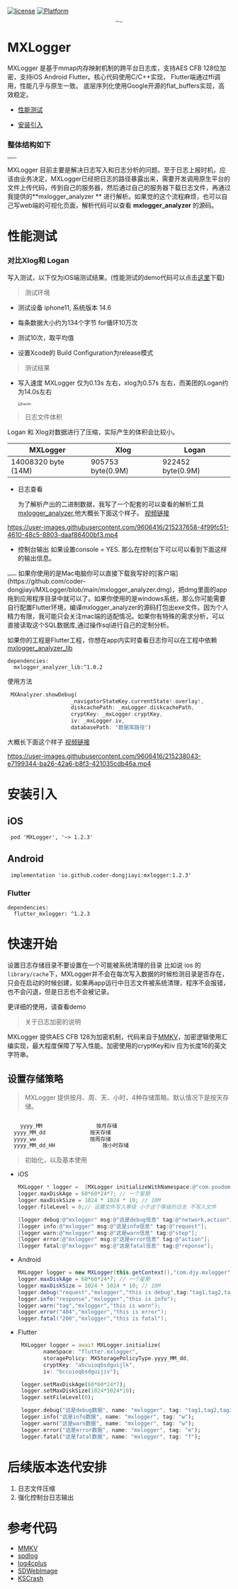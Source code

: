 [![license](https://img.shields.io/badge/license-BSD_3-brightgreen.svg?style=flat)](https://github.com/coder-dongjiayi/MXLogger/blob/main/LICENSE.TXT)    [![Platform](https://img.shields.io/badge/Platform-%20iOS%20%7C%20Android%20%7C%20Flutter-brightgreen.svg)](https://github.com/coder-dongjiayi/MXLogger)

<p align="center" >
<img src="./icon/logo_400.png" alt="MXLogger"  title="MXLogger" style="zoom:20%;" />
</p>

# MXLogger

MXLogger 是基于mmap内存映射机制的跨平台日志库，支持AES CFB 128位加密，支持iOS Android Flutter。核心代码使用C/C++实现， Flutter端通过ffi调用，性能几乎与原生一致。 底层序列化使用Google开源的flat_buffers实现，高效稳定。

<!--ts-->

* [性能测试](#性能测试)

* [安装引入](#安装引入)

  

<!--te-->


### 整体结构如下

<img src="./icon/jiegoutu.jpg" alt="jiegoutu" style="zoom:30%;" />

MXLogger 目前主要是解决日志写入和日志分析的问题。至于日志上报时机，应该由业务决定，MXLogger已经把日志的路径暴露出来，需要开发调用原生平台的文件上传代码，传到自己的服务器，然后通过自己的服务器下载日志文件，再通过我提供的**mxlogger_analyzer ** 进行解析。如果觉的这个流程麻烦，也可以自己写web端的可视化页面，解析代码可以查看 **mxlogger_analyzer** 的源码。



# 性能测试 

### 对比Xlog和 Logan

写入测试，以下仅为iOS端测试结果。(性能测试的demo代码可以点击[这里](./性能测试demo.zip)下载)

> 测试环境

* 测试设备 iphone11, 系统版本 14.6

* 每条数据大小约为134个字节 for循环10万次

* 测试10次，取平均值

* 设置Xcode的 Build Configuration为release模式

> 测试结果

* 写入速度  MXLogger 仅为0.13s 左右，xlog为0.57s 左右，而美团的Logan约为14.0s左右

  <img src="./icon/haoshi.jpg" alt="haoshi" style="zoom:50%;" />

  


> 日志文件体积

Logan 和 Xlog对数据进行了压缩，实际产生的体积会比较小。

MXLogger | Xlog | Logan
----      | --- | ---
14008320 byte (14M) | 905753 byte(0.9M) | 922452 byte(0.9M) 

* 日志查看

   为了解析产出的二进制数据，我写了一个配套的可以查看的解析工具[mxlogger_analyzer](./mxlogger_analyzer.dmg),他大概长下面这个样子。
   [视频链接](https://user-images.githubusercontent.com/9606416/215237658-4f99fc51-4610-48c5-8803-daaf86400bf3.mp4)

https://user-images.githubusercontent.com/9606416/215237658-4f99fc51-4610-48c5-8803-daaf86400bf3.mp4

* 控制台输出
如果设置console = YES. 那么在控制台下可以可以看到下面这样的输出信息。
 <img src="./icon/20230210103021.jpg" alt="jiegoutu" style="zoom:30%;" />
如果你使用的是Mac电脑你可以直接下载我写好的[客户端](https://github.com/coder-dongjiayi/MXLogger/blob/main/mxlogger_analyzer.dmg)，把dmg里面的app拖到应用程序目录中就可以了。如果你使用的是windows系统，那么你可能需要自行配置Flutter环境，编译mxlogger_analyzer的源码打包出exe文件。因为个人精力有限，我可能只会关注mac端的适配情况。如果你有特殊的需求分析，可以直接读取这个SQL数据库,通过操作sql进行自己的定制分析。

 如果你的工程是Flutter工程，你想在app内实时查看日志你可以在工程中依赖[mxlogger_analyzer_lib](https://pub.flutter-io.cn/packages/mxlogger_analyzer_lib)
 ```
 dependencies:
   mxlogger_analyzer_lib:^1.0.2
 ```
使用方法
  ```dart
   MXAnalyzer.showDebug(
                      _navigatorStateKey.currentState!.overlay!,
                      diskcachePath: _mxLogger.diskcachePath,
                      cryptKey: _mxLogger.cryptKey,
                      iv: _mxLogger.iv,
                      databasePath: "数据库路径")
  ```
 大概长下面这个样子 [视频链接](https://user-images.githubusercontent.com/9606416/215238043-e7199344-ba26-42a6-b8f3-421035cdb46a.mp4)


https://user-images.githubusercontent.com/9606416/215238043-e7199344-ba26-42a6-b8f3-421035cdb46a.mp4



# 安装引入

## iOS

``` pod 'MXLogger', '~> 1.2.3'```

## Android

``` implementation 'io.github.coder-dongjiayi:mxlogger:1.2.3'```

### Flutter

```
dependencies:
  flutter_mxlogger: ^1.2.3
```



# 快速开始

设置日志存储目录不要设置在一个可能被系统清理的目录 比如说 ios 的```library/cache```下，MXLogger并不会在每次写入数据的时候检测目录是否存在，只会在启动的时候创建，如果再app运行中日志文件被系统清理，程序不会报错，也不会闪退，但是日志也不会被记录。

更详细的使用，请查看demo

> 关于日志加密的说明

 MXLogger 提供AES CFB 128为加密机制，代码来自于[MMKV](https://github.com/Tencent/MMKV/tree/master/Core/aes)，加密逻辑使用汇编实现，最大程度保障了写入性能。加密使用的cryptKey和iv 应为长度16的英文字符串。





## 设置存储策略

> MXLogger 提供按月、周、天、小时，4种存储策略。默认情况下是按天存储。

```objective-c

	yyyy_MM                 按月存储
  yyyy_MM_dd              按天存储
  yyyy_ww                 按周存储
  yyyy_MM_dd_HH     		  按小时存储
```

> 初始化，以及基本使用

* iOS

  ```objective-c
  MXLogger * logger =  [MXLogger initializeWithNamespace:@"com.youdomain.logger.space",storagePolicy:MXStoragePolicyYYYYMMDD];
  logger.maxDiskAge = 60*60*24*7; // 一个星期
  logger.maxDiskSize = 1024 * 1024 * 10; // 10M
  logger.fileLevel = 0;// 设置文件写入等级 小于这个等级的日志 不写入文件
  
  [logger debug:@"mxlogger" msg:@"这是debug信息" tag:@"network,action"]; //多个tag可以使用,分割
  [logger info:@"mxlogger" msg:@"这是info信息" tag:@"request"];
  [logger warn:@"mxlogger" msg:@"这是warn信息" tag:@"step"];
  [logger error:@"mxlogger" msg:@"这是error信息" tag:@"action"];
  [logger fatal:@"mxlogger" msg:@"这是fatal信息" tag:@"reponse"];
  ```


* Android

  ```java
  MXLogger logger = new MXLogger(this.getContext(),"com.djy.mxlogger");
  logger.maxDiskAge = 60*60*24*7; // 一个星期
  logger.maxDiskSize = 1024 * 1024 * 10; // 10M
  logger.debug("request","mxlogger","this is debug",tag:"tag1,tag2,tag3");
  logger.info("response","mxlogger","this is info");
  logger.warn("tag","mxlogger","this is warn");
  logger.error("404","mxlogger","this is error");
  logger.fatal("200","mxlogger","this is fatal");
  ```

  

* Flutter

  ```dart
   MXLogger logger = await MXLogger.initialize(
          nameSpace: "flutter.mxlogger",
          storagePolicy: MXStoragePolicyType.yyyy_MM_dd,
          cryptKey: "abcuioqbsdguijlk",
          iv: "bccuioqbsdguijiv");
  
   logger.setMaxDiskAge(60*60*24*7);
   logger.setMaxDiskSize(1024*1024*10);
   logger.setFileLevel(0);
  
   logger.debug("这是debug数据", name: "mxlogger", tag: "tag1,tag2,tag3");
   logger.info("这是info数据", name: "mxlogger", tag: "w");
   logger.warn("这是warn数据", name: "mxlogger", tag: "w");
   logger.error("这是error数据", name: "mxlogger", tag: "e");
   logger.fatal("这是fatal数据", name: "mxlogger", tag: "f");
  
  ```
  





# 后续版本迭代安排

1. 日志文件压缩 
2. 强化控制台日志输出


# 参考代码

* [MMKV](https://github.com/Tencent/MMKV)
* [spdlog](https://github.com/gabime/spdlog)
* [log4cplus](https://github.com/log4cplus/log4cplus)
* [SDWebImage](https://github.com/SDWebImage/SDWebImage)
* [KSCrash](https://github.com/kstenerud/KSCrash)

   

   





